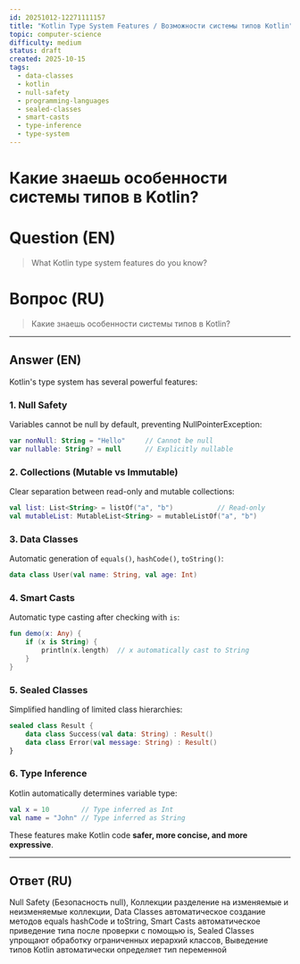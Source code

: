 ```yaml
---
id: 20251012-12271111157
title: "Kotlin Type System Features / Возможности системы типов Kotlin"
topic: computer-science
difficulty: medium
status: draft
created: 2025-10-15
tags:
  - data-classes
  - kotlin
  - null-safety
  - programming-languages
  - sealed-classes
  - smart-casts
  - type-inference
  - type-system
---
```

# Какие знаешь особенности системы типов в Kotlin?

# Question (EN)
> What Kotlin type system features do you know?

# Вопрос (RU)
> Какие знаешь особенности системы типов в Kotlin?

---

## Answer (EN)

Kotlin's type system has several powerful features:

### 1. Null Safety
Variables cannot be null by default, preventing NullPointerException:
```kotlin
var nonNull: String = "Hello"     // Cannot be null
var nullable: String? = null      // Explicitly nullable
```

### 2. Collections (Mutable vs Immutable)
Clear separation between read-only and mutable collections:
```kotlin
val list: List<String> = listOf("a", "b")           // Read-only
val mutableList: MutableList<String> = mutableListOf("a", "b")
```

### 3. Data Classes
Automatic generation of `equals()`, `hashCode()`, `toString()`:
```kotlin
data class User(val name: String, val age: Int)
```

### 4. Smart Casts
Automatic type casting after checking with `is`:
```kotlin
fun demo(x: Any) {
    if (x is String) {
        println(x.length)  // x automatically cast to String
    }
}
```

### 5. Sealed Classes
Simplified handling of limited class hierarchies:
```kotlin
sealed class Result {
    data class Success(val data: String) : Result()
    data class Error(val message: String) : Result()
}
```

### 6. Type Inference
Kotlin automatically determines variable type:
```kotlin
val x = 10        // Type inferred as Int
val name = "John" // Type inferred as String
```

These features make Kotlin code **safer, more concise, and more expressive**.

---

## Ответ (RU)

Null Safety (Безопасность null), Коллекции разделение на изменяемые и неизменяемые коллекции, Data Classes автоматическое создание методов equals hashCode и toString, Smart Casts автоматическое приведение типа после проверки с помощью is, Sealed Classes упрощают обработку ограниченных иерархий классов, Выведение типов Kotlin автоматически определяет тип переменной

